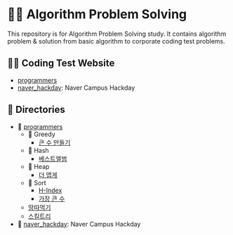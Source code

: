 # 👨‍💻 Algorithm Problem Solving
This repository is for Algorithm Problem Solving study. It contains algorithm problem & solution from basic algorithm to corporate coding test problems. 

## 👩‍💻  Coding Test Website
* [programmers](https://www.welcomekakao.com/learn/challenges)
* [naver_hackday](https://github.com/NAVER-CAMPUS-HACKDAY/common): Naver Campus Hackday

## 📁 Directories
* 📁 [programmers](./programmers)
    * 📁 Greedy
        * [큰 수 만들기](./programmers/greedy/큰_수_만들기.py)
    * 📁 Hash
        * [베스트앨범](./programmers/hash/베스트앨범.py)
    * 📁 Heap
        * [더 맵게](./programmers/heap/더_맵게.py)
    * 📁 Sort
        * [H-Index](./programmers/sort/H-Index.py)
        * [가장 큰 수](./programmers/sort/가장_큰_수.py)
    * [땅따먹기](./programmers/땅따먹기.py)
    * [스킬트리](./programmers/스킬트리.py)
* 📁 [naver_hackday](./naver_campus_hackday): Naver Campus Hackday



